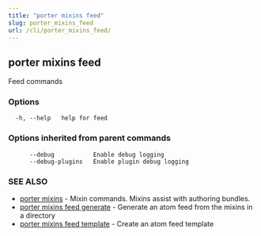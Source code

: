 ```yaml
---
title: "porter mixins feed"
slug: porter_mixins_feed
url: /cli/porter_mixins_feed/
---
```

## porter mixins feed

Feed commands

### Options

```
  -h, --help   help for feed
```

### Options inherited from parent commands

```
      --debug           Enable debug logging
      --debug-plugins   Enable plugin debug logging
```

### SEE ALSO

* [porter mixins](/cli/porter_mixins/)	 - Mixin commands. Mixins assist with authoring bundles.
* [porter mixins feed generate](/cli/porter_mixins_feed_generate/)	 - Generate an atom feed from the mixins in a directory
* [porter mixins feed template](/cli/porter_mixins_feed_template/)	 - Create an atom feed template

